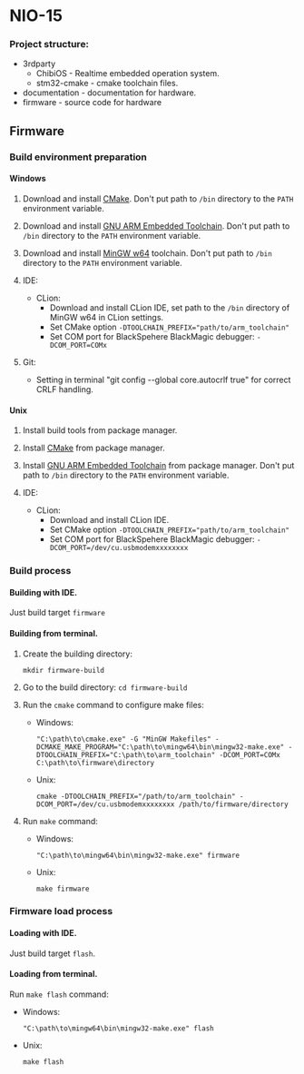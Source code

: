 # NIO-15


### Project structure:
- 3rdparty
	- ChibiOS - Realtime embedded operation system.
	- stm32-cmake - cmake toolchain files.
- documentation - documentation for hardware.
- firmware - source code for hardware

## Firmware

### Build environment preparation

#### Windows

1. Download and install [CMake](https://cmake.org). Don't put path to `/bin` directory to the `PATH` environment variable.

2. Download and install [GNU ARM Embedded Toolchain](https://launchpad.net/gcc-arm-embedded). Don't put path to `/bin` directory to the `PATH` environment variable.

3. Download and install [MinGW w64](https://sourceforge.net/projects/mingw-w64/) toolchain. Don't put path to `/bin` directory to the `PATH` environment variable.

4. IDE:
	- CLion:
	    - Download and install CLion IDE, set path to the `/bin` directory of MinGW w64 in CLion settings.
	    - Set CMake option `-DTOOLCHAIN_PREFIX="path/to/arm_toolchain"`
		- Set COM port for BlackSpehere BlackMagic debugger:
		`-DCOM_PORT=COMx`

5. Git:
    - Setting in terminal "git config --global core.autocrlf true" for correct CRLF handling.
    
#### Unix

1. Install build tools from package manager.

2. Install [CMake](https://cmake.org) from package manager.

3. Install [GNU ARM Embedded Toolchain](https://launchpad.net/gcc-arm-embedded) from package manager. Don't put path to `/bin` directory to the `PATH` environment variable.

4. IDE:
	- CLion:
	    - Download and install CLion IDE.
	    - Set CMake option `-DTOOLCHAIN_PREFIX="path/to/arm_toolchain"`
		- Set COM port for BlackSpehere BlackMagic debugger:
		`-DCOM_PORT=/dev/cu.usbmodemxxxxxxxx`
	    
### Build process

#### Building with IDE.
Just build target `firmware`

#### Building from terminal.

1. Create the building directory:

	`mkdir firmware-build`
	
2. Go to the build directory:
    `cd firmware-build`

3. Run the `cmake` command to configure make files:
    - Windows:
    
	    `"C:\path\to\cmake.exe" -G "MinGW Makefiles" -DCMAKE_MAKE_PROGRAM="C:\path\to\mingw64\bin\mingw32-make.exe" -DTOOLCHAIN_PREFIX="C:\path\to\arm_toolchain" -DCOM_PORT=COMx C:\path\to\firmware\directory`
	    
	- Unix:
	    
        `cmake -DTOOLCHAIN_PREFIX="/path/to/arm_toolchain" -DCOM_PORT=/dev/cu.usbmodemxxxxxxxx /path/to/firmware/directory`
        
4. Run `make` command:
    - Windows:
    
	    `"C:\path\to\mingw64\bin\mingw32-make.exe" firmware`
	
	- Unix:
	
	    `make firmware`

### Firmware load process

#### Loading with IDE.
Just build target `flash`.

#### Loading from terminal.
Run `make flash` command:
- Windows:

    `"C:\path\to\mingw64\bin\mingw32-make.exe" flash`
- Unix:

    `make flash`